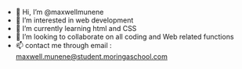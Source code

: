 - 👋 Hi, I’m @maxwellmunene
- 👀 I’m interested in web development
- 🌱 I’m currently learning html and CSS
- 💞️ I’m looking to collaborate on all coding and Web related functions
- 📫 contact me through email : maxwell.munene@student.moringaschool.com

<!---
maxwellmunene2021/maxwellmunene2021 is a ✨ special ✨ repository because its `README.md` (this file) appears on your GitHub profile.
You can click the Preview link to take a look at your changes.
--->
